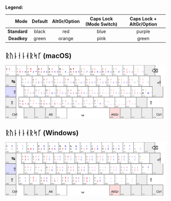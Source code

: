 **Legend:**

| Mode       | Default | AltGr/Option | Caps Lock (Mode Switch) | Caps Lock + AltGr/Option |
| ----------:|:-------:|:------------:|:-----------------------:|:------------------------:|
|**Standard**| black   | red          | blue                    | purple                   |
|**Deadkey** | green   | orange       | pink                    | green                    |


## ᚱᚢᚿᛂᚿᚮᚱᛋᚴ (macOS)

![Runetastatur for macOS](nno_Runr_mac.svg)

## ᚱᚢᚿᛂᚿᚮᚱᛋᚴ (Windows)

![Runetastatur for Windows](nno_Runr_win.svg)

